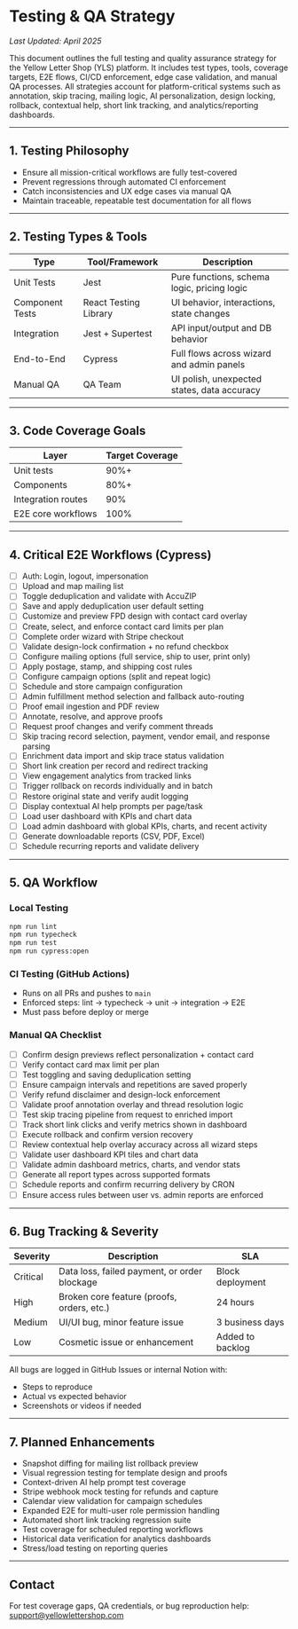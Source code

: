 # Testing & QA Strategy

*Last Updated: April 2025*

This document outlines the full testing and quality assurance strategy for the Yellow Letter Shop (YLS) platform. It includes test types, tools, coverage targets, E2E flows, CI/CD enforcement, edge case validation, and manual QA processes. All strategies account for platform-critical systems such as annotation, skip tracing, mailing logic, AI personalization, design locking, rollback, contextual help, short link tracking, and analytics/reporting dashboards.

---

## 1. Testing Philosophy

- Ensure all mission-critical workflows are fully test-covered
- Prevent regressions through automated CI enforcement
- Catch inconsistencies and UX edge cases via manual QA
- Maintain traceable, repeatable test documentation for all flows

---

## 2. Testing Types & Tools

| Type             | Tool/Framework            | Description                                  |
|------------------|----------------------------|----------------------------------------------|
| Unit Tests       | Jest                      | Pure functions, schema logic, pricing logic  |
| Component Tests  | React Testing Library     | UI behavior, interactions, state changes     |
| Integration      | Jest + Supertest          | API input/output and DB behavior             |
| End-to-End       | Cypress                   | Full flows across wizard and admin panels    |
| Manual QA        | QA Team                   | UI polish, unexpected states, data accuracy  |

---

## 3. Code Coverage Goals

| Layer               | Target Coverage |
|---------------------|-----------------|
| Unit tests          | 90%+            |
| Components          | 80%+            |
| Integration routes  | 90%             |
| E2E core workflows  | 100%            |

---

## 4. Critical E2E Workflows (Cypress)

- [ ] Auth: Login, logout, impersonation
- [ ] Upload and map mailing list
- [ ] Toggle deduplication and validate with AccuZIP
- [ ] Save and apply deduplication user default setting
- [ ] Customize and preview FPD design with contact card overlay
- [ ] Create, select, and enforce contact card limits per plan
- [ ] Complete order wizard with Stripe checkout
- [ ] Validate design-lock confirmation + no refund checkbox
- [ ] Configure mailing options (full service, ship to user, print only)
- [ ] Apply postage, stamp, and shipping cost rules
- [ ] Configure campaign options (split and repeat logic)
- [ ] Schedule and store campaign configuration
- [ ] Admin fulfillment method selection and fallback auto-routing
- [ ] Proof email ingestion and PDF review
- [ ] Annotate, resolve, and approve proofs
- [ ] Request proof changes and verify comment threads
- [ ] Skip tracing record selection, payment, vendor email, and response parsing
- [ ] Enrichment data import and skip trace status validation
- [ ] Short link creation per record and redirect tracking
- [ ] View engagement analytics from tracked links
- [ ] Trigger rollback on records individually and in batch
- [ ] Restore original state and verify audit logging
- [ ] Display contextual AI help prompts per page/task
- [ ] Load user dashboard with KPIs and chart data
- [ ] Load admin dashboard with global KPIs, charts, and recent activity
- [ ] Generate downloadable reports (CSV, PDF, Excel)
- [ ] Schedule recurring reports and validate delivery

---

## 5. QA Workflow

### Local Testing
```bash
npm run lint
npm run typecheck
npm run test
npm run cypress:open
```

### CI Testing (GitHub Actions)
- Runs on all PRs and pushes to `main`
- Enforced steps: lint → typecheck → unit → integration → E2E
- Must pass before deploy or merge

### Manual QA Checklist
- [ ] Confirm design previews reflect personalization + contact card
- [ ] Verify contact card max limit per plan
- [ ] Test toggling and saving deduplication setting
- [ ] Ensure campaign intervals and repetitions are saved properly
- [ ] Verify refund disclaimer and design-lock enforcement
- [ ] Validate proof annotation overlay and thread resolution logic
- [ ] Test skip tracing pipeline from request to enriched import
- [ ] Track short link clicks and verify metrics shown in dashboard
- [ ] Execute rollback and confirm version recovery
- [ ] Review contextual help overlay accuracy across all wizard steps
- [ ] Validate user dashboard KPI tiles and chart data
- [ ] Validate admin dashboard metrics, charts, and vendor stats
- [ ] Generate all report types across supported formats
- [ ] Schedule reports and confirm recurring delivery by CRON
- [ ] Ensure access rules between user vs. admin reports are enforced

---

## 6. Bug Tracking & Severity

| Severity   | Description                                     | SLA               |
|------------|-------------------------------------------------|-------------------|
| Critical   | Data loss, failed payment, or order blockage    | Block deployment  |
| High       | Broken core feature (proofs, orders, etc.)      | 24 hours          |
| Medium     | UI/UI bug, minor feature issue                  | 3 business days   |
| Low        | Cosmetic issue or enhancement                   | Added to backlog  |

All bugs are logged in GitHub Issues or internal Notion with:
- Steps to reproduce
- Actual vs expected behavior
- Screenshots or videos if needed

---

## 7. Planned Enhancements

- Snapshot diffing for mailing list rollback preview
- Visual regression testing for template design and proofs
- Context-driven AI help prompt test coverage
- Stripe webhook mock testing for refunds and capture
- Calendar view validation for campaign schedules
- Expanded E2E for multi-user role permission handling
- Automated short link tracking regression suite
- Test coverage for scheduled reporting workflows
- Historical data verification for analytics dashboards
- Stress/load testing on reporting queries

---

## Contact

For test coverage gaps, QA credentials, or bug reproduction help:  
support@yellowlettershop.com

